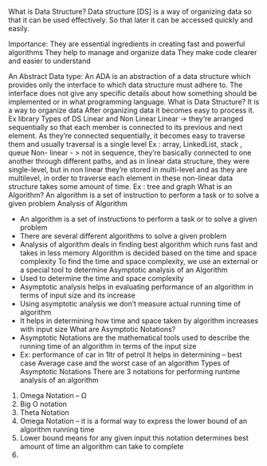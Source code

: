 
What is Data Structure?
Data structure [DS] is a way of organizing data so that it can be used effectively.
So that later it can be accessed quickly and easily.

Importance:
They are essential ingredients in creating fast and powerful algorithms
They help to manage and organize data
They make code clearer and easier to understand

An Abstract Data type:
An ADA is an abstraction of a data structure which provides only the interface to which data structure must adhere to.
The interface does not give any specific details about how something should be implemented or in what programming language.
What is Data Structure?
It is a way to organize data
After organizing data it becomes easy to process it.
Ex library
Types of DS
Linear and Non Linear
Linear -> they’re arranged sequentially so that each member is connected to its previous and next element. As they’re connected sequentially, it becomes easy to traverse them and usually traversal is a single level
Ex : array, LinkedList, stack , queue
Non- linear - > not in sequence, they’re basically connected to one another through different paths, and as in linear data structure, they were single-level, but in non linear they’re stored in multi-level and as they are multilevel, in order to traverse each element in these non-linear data structure takes some amount of time.
Ex : tree and graph
What is an Algorithm?
An algorithm is a set of instruction to perform a task or to solve a given problem 
Analysis of Algorithm
-	An algorithm is a set of instructions to perform a task or to solve a given problem
-	There are several different algorithms to solve a given problem
-	Analysis of algorithm deals in finding best algorithm which runs fast and takes in less memory
Algorithm is decided based on the time and space complexity
To find the time and space complexity, we use an external or a special tool to determine
Asymptotic analysis of an Algorithm
-	Used to determine the time and space complexity
-	Asymptotic analysis helps in evaluating performance of an algorithm in terms of input size and its increase
-	Using asymptotic analysis we don’t measure actual running time of algorithm
-	It helps in determining how time and space taken by algorithm increases with input size 
What are Asymptotic Notations?
-	Asymptotic Notations are the mathematical tools used to describe the running time of an algorithm in terms of the input size
-	Ex: performance of car in 1ltr of petrol
It helps in determining – best case
		Average case and the worst case of an algorithm 
Types of Asymptotic Notations
There are 3 notations for performing runtime analysis of an algorithm 
1.	Omega Notation – Ω
2.	Big O notation
3.	Theta Notation
1.	Omega Notation – it is a formal way to express the lower bound of an algorithm running time 
2.	Lower bound means for any given input this notation determines best amount of time an algorithm can take to complete 
3.	
